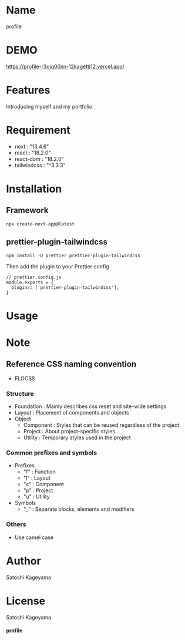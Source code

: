 # Name

profile

# DEMO

https://profile-r3ojq00xn-12kagetti12.vercel.app/

# Features

Introducing myself and my portfolio.

# Requirement

- next : "13.4.6"
- react : "18.2.0"
- react-dom : "18.2.0"
- tailwindcss : "^3.3.3"

# Installation

## Framework

```
npx create-next-app@latest
```

## prettier-plugin-tailwindcss

```
npm install -D prettier prettier-plugin-tailwindcss
```

Then add the plugin to your Prettier config

```
// prettier.config.js
module.exports = {
  plugins: ['prettier-plugin-tailwindcss'],
}
```

# Usage

# Note

## Reference CSS naming convention

- FLOCSS

### Structure

- Foundation : Mainly describes css reset and site-wide settings
- Layout : Placement of components and objects
- Object
  - Component : Styles that can be reused regardless of the project
  - Project : About project-specific styles
  - Utility : Temporary styles used in the project

### Common prefixes and symbols

- Prefixes
  - "f" : Function
  - "l" : Layout
  - "c" : Component
  - "p" : Project
  - "u" : Utility
- Symbols
  - "\_" : Separate blocks, elements and modifiers

### Others

- Use camel case

# Author

Satoshi Kageyama

# License

Satoshi Kageyama

#### profile
